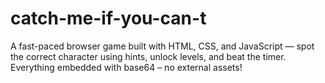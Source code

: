# catch-me-if-you-can-t
A fast-paced browser game built with HTML, CSS, and JavaScript — spot the correct character using hints, unlock levels, and beat the timer. Everything embedded with base64 – no external assets!
